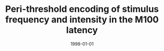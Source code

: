---
title: "Peri-threshold encoding of stimulus frequency and intensity in the M100 latency"
collection: publications
permalink: /publication/1998_peri-threshold-encoding-of-stimulus-frequency-and-
date: 1998-01-01
year: 1998
venue: 'NeuroReport'
authors: 'Stufflebeam SM, Poeppel D, Rowley HA, Roberts TPL'
number: '13'
citation: 'Stufflebeam SM, Poeppel D, Rowley HA, Roberts TPL (1998). Peri-threshold encoding of stimulus frequency and intensity in the M100 latency. NeuroReport.'
category: 'article'
---